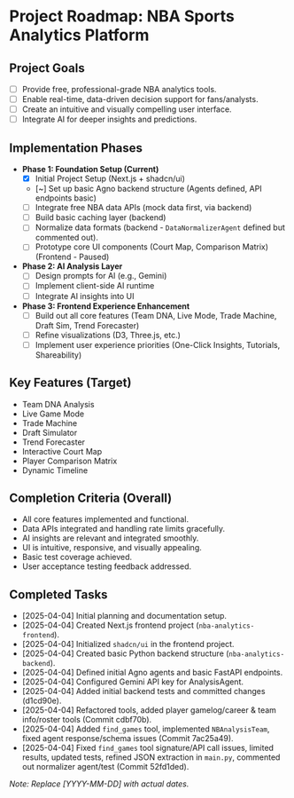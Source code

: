 # Project Roadmap: NBA Sports Analytics Platform

## Project Goals

*   [ ] Provide free, professional-grade NBA analytics tools.
*   [ ] Enable real-time, data-driven decision support for fans/analysts.
*   [ ] Create an intuitive and visually compelling user interface.
*   [ ] Integrate AI for deeper insights and predictions.

## Implementation Phases

*   **Phase 1: Foundation Setup (Current)**
    *   [X] Initial Project Setup (Next.js + shadcn/ui)
    *   [~] Set up basic Agno backend structure (Agents defined, API endpoints basic)
    *   [ ] Integrate free NBA data APIs (mock data first, via backend)
    *   [ ] Build basic caching layer (backend)
    *   [ ] Normalize data formats (backend - `DataNormalizerAgent` defined but commented out).
    *   [ ] Prototype core UI components (Court Map, Comparison Matrix) (Frontend - Paused)
*   **Phase 2: AI Analysis Layer**
    *   [ ] Design prompts for AI (e.g., Gemini)
    *   [ ] Implement client-side AI runtime
    *   [ ] Integrate AI insights into UI
*   **Phase 3: Frontend Experience Enhancement**
    *   [ ] Build out all core features (Team DNA, Live Mode, Trade Machine, Draft Sim, Trend Forecaster)
    *   [ ] Refine visualizations (D3, Three.js, etc.)
    *   [ ] Implement user experience priorities (One-Click Insights, Tutorials, Shareability)

## Key Features (Target)

*   Team DNA Analysis
*   Live Game Mode
*   Trade Machine
*   Draft Simulator
*   Trend Forecaster
*   Interactive Court Map
*   Player Comparison Matrix
*   Dynamic Timeline

## Completion Criteria (Overall)

*   All core features implemented and functional.
*   Data APIs integrated and handling rate limits gracefully.
*   AI insights are relevant and integrated smoothly.
*   UI is intuitive, responsive, and visually appealing.
*   Basic test coverage achieved.
*   User acceptance testing feedback addressed.

## Completed Tasks

*   [2025-04-04] Initial planning and documentation setup.
*   [2025-04-04] Created Next.js frontend project (`nba-analytics-frontend`).
*   [2025-04-04] Initialized `shadcn/ui` in the frontend project.
*   [2025-04-04] Created basic Python backend structure (`nba-analytics-backend`).
*   [2025-04-04] Defined initial Agno agents and basic FastAPI endpoints.
*   [2025-04-04] Configured Gemini API key for AnalysisAgent.
*   [2025-04-04] Added initial backend tests and committed changes (d1cd90e).
*   [2025-04-04] Refactored tools, added player gamelog/career & team info/roster tools (Commit cdbf70b).
*   [2025-04-04] Added `find_games` tool, implemented `NBAnalysisTeam`, fixed agent response/schema issues (Commit 7ac25a49).
*   [2025-04-04] Fixed `find_games` tool signature/API call issues, limited results, updated tests, refined JSON extraction in `main.py`, commented out normalizer agent/test (Commit 52fd1ded).

*Note: Replace [YYYY-MM-DD] with actual dates.*